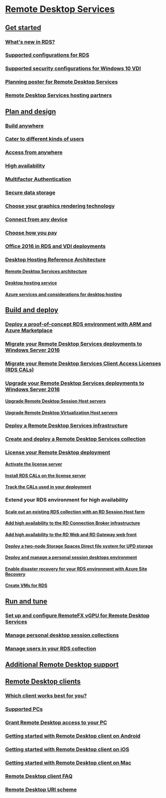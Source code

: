 # [Remote Desktop Services](welcome-to-rds.md)
## [Get started](rds-get-started.md)
### [What's new in RDS?](rds-whats-new.md)
### [Supported configurations for RDS](rds-supported-config.md)
### [Supported security configurations for Windows 10 VDI](rds-vdi-supported-config.md)
### [Planning poster for Remote Desktop Services](rds-poster.md)
### [Remote Desktop Services hosting partners](rds-hosting-partners.md)
## [Plan and design](rds-plan-and-design.md)
### [Build anywhere](rds-plan-build-anywhere.md)
### [Cater to different kinds of users](rds-plan-cater-to-users.md)
### [Access from anywhere](rds-plan-access-from-anywhere.md)
### [High availability](rds-plan-high-availability.md)
### [Multifactor Authentication](rds-plan-mfa.md)
### [Secure data storage](rds-plan-secure-data-storage.md)
### [Choose your graphics rendering technology](rds-graphics-virtualization.md)
### [Connect from any device](rds-plan-connect-from-any-device.md)
### [Choose how you pay](rds-plan-choose-how-you-pay.md)
### [Office 2016 in RDS and VDI deployments](rds-office-vdi-rdsh.md)
### [Desktop Hosting Reference Architecture](Desktop-Hosting-Reference-Architecture.md)
#### [Remote Desktop Services architecture](Desktop-hosting-logical-architecture.md)
#### [Desktop hosting service](Desktop-hosting-service.md)
#### [Azure services and considerations for desktop hosting](Azure-services-and-considerations-for-desktop-hosting.md)
## [Build and deploy](rds-build-and-deploy.md)
### [Deploy a proof-of-concept RDS environment with ARM and Azure Marketplace](rds-in-azure.md)
### [Migrate your Remote Desktop Services deployments to Windows Server 2016](migrate-rds-role-services.md)
### [Migrate your Remote Desktop Services Client Access Licenses (RDS CALs)](migrate-rds-cals.md)
### [Upgrade your Remote Desktop Services deployments to Windows Server 2016](upgrade-to-rds-2016.md)
#### [Upgrade Remote Desktop Session Host servers](upgrade-to-rdsh-2016.md)
#### [Upgrade Remote Desktop Virtualization Host servers](upgrade-to-rdvh-2016.md)
### [Deploy a Remote Desktop Services infrastructure](rds-deploy-infrastructure.md)
### [Create and deploy a Remote Desktop Services collection](rds-create-collection.md)
### [License your Remote Desktop deployment](rds-client-access-license.md)
#### [Activate the license server](rds-activate-license-server.md)
#### [Install RDS CALs on the license server](rds-install-cals.md)
#### [Track the CALs used in your deployment](rds-track-cals.md)
### Extend your RDS environment for high availability
#### [Scale out an existing RDS collection with an RD Session Host farm](rds-scale-rdsh-farm.md)
#### [Add high availability to the RD Connection Broker infrastructure](rds-connection-broker-cluster.md)
#### [Add high availability to the RD Web and RD Gateway web front](rds-rdweb-gateway-ha.md)
#### [Deploy a two-node Storage Spaces Direct file system for UPD storage](rds-storage-spaces-direct-deployment.md)
#### [Deploy and manage a personal session desktops environment](rds-personal-session-desktops.md)
#### [Enable disaster recovery for your RDS environment with Azure Site Recovery](rds-disaster-recovery-with-azure.md)
#### [Create VMs for RDS](rds-prepare-vms.md)
## [Run and tune](rds-run-and-tune.md)
### [Set up and configure RemoteFX vGPU for Remote Desktop Services](rds-remotefx-vgpu.md)
### [Manage personal desktop session collections](rds-manage-personal-collection.md)
### [Manage users in your RDS collection](rds-user-management.md)
## [Additional Remote Desktop support](rds-get-support.md)
## [Remote Desktop clients](clients/remote-desktop-clients.md)
### [Which client works best for you?](clients/remote-desktop-app-compare.md)
### [Supported PCs](clients/remote-desktop-supported-config.md)
### [Grant Remote Desktop access to your PC](clients/remote-desktop-allow-access.md)
### [Getting started with Remote Desktop client on Android](clients/remote-desktop-android.md)
### [Getting started with Remote Desktop client on iOS](clients/remote-desktop-ios.md)
### [Getting started with Remote Desktop client on Mac](clients/remote-desktop-mac.md)
### [Remote Desktop client FAQ](clients/remote-desktop-client-faq.md)
### [Remote Desktop URI scheme](clients/remote-desktop-uri.md)